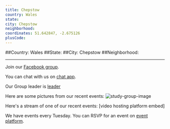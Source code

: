 ```yaml
---
title: Chepstow
country: Wales
state: 
city: Chepstow
neighborhood: 
coordinates: 51.642847, -2.675126
plusCode:
---
```


##Country: Wales
##State: 
##City: Chepstow
##Neighborhood: 
*****
Join our [Facebook group](https://www.facebook.com/groups/free.code.camp.chepstow).

You can chat with us on [chat app]().

Our Group leader is [leader]()

Here are some pictures from our recent events:
![study-group-image]()

Here's a stream of one of our recent events:
[video hosting platform embed]

We have events every Tuesday. You can RSVP for an event on [event platform]().

